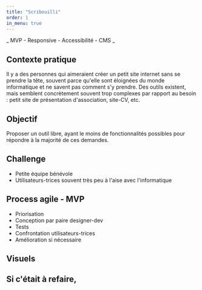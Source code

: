 ```yaml
---
title: "Scribouilli"
order: 1
in_menu: true
---
```

_ MVP - Responsive - Accessibilité - CMS _

## Contexte pratique
Il y a des personnes qui aimeraient créer un petit site internet sans se prendre la tête, souvent parce qu'elle sont éloignées du monde informatique et ne savent pas comment s'y prendre.
Des outils existent, mais semblent concrètement souvent trop complexes par rapport au besoin : petit site de présentation d'association, site-CV, etc.

## Objectif
Proposer un outil libre, ayant le moins de fonctionnalités possibles pour répondre à la majorité de ces demandes.

## Challenge
- Petite équipe bénévole
- Utilisateurs-trices souvent très peu à l'aise avec l'informatique

## Process agile - MVP
- Priorisation
- Conception par paire designer-dev
- Tests
- Confrontation utilisateurs-trices
- Amélioration si nécessaire

## Visuels

## Si c'était à refaire, 